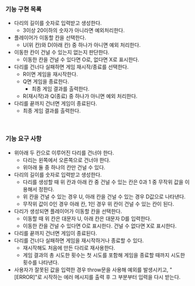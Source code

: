 ### 기능 구현 목록
- 다리의 길이를 숫자로 입력받고 생성한다.
    - 3이상 20이하의 숫자가 아니라면 예외처리한다.
- 플레이어가 이동할 칸을 선택한다.
    - U(위 칸)와 D(아래 칸) 중 하나가 아니면 예외 처리한다.
- 이동한 칸이 건널 수 있는지 없는지 판단한다.
    - 이동한 칸을 건널 수 있다면 O로, 없다면 X로 표시한다.
- 다리를 건너다 실패하면 게임 재시작/종료를 선택한다.
    - R이면 게임을 재시작한다.
    - Q면 게임을 종료한다.
        - 최종 게임 결과를 출력한다.
    - R(재시작)과 Q(종료) 중 하나가 아니면 예외 처리한다.
- 다리를 끝까지 건너면 게임이 종료된다.
    - 최종 게임 결과를 출력한다.



<br>

### 기능 요구 사항
- 위아래 두 칸으로 이루어진 다리를 건너야 한다.
    - 다리는 왼쪽에서 오른쪽으로 건너야 한다.
    - 위아래 둘 중 하나의 칸만 건널 수 있다.
- 다리의 길이를 숫자로 입력받고 생성한다.
    - 다리를 생성할 때 위 칸과 아래 칸 중 건널 수 있는 칸은 0과 1 중 무작위 값을 이용해서 정한다.
    - 위 칸을 건널 수 있는 경우 U, 아래 칸을 건널 수 있는 경우 D값으로 나타낸다.
    - 무작위 값이 0인 경우 아래 칸, 1인 경우 위 칸이 건널 수 있는 칸이 된다.
- 다리가 생성되면 플레이어가 이동할 칸을 선택한다.
    - 이동할 때 위 칸은 대문자 U, 아래 칸은 대문자 D를 입력한다.
    - 이동한 칸을 건널 수 있다면 O로 표시한다. 건널 수 없다면 X로 표시한다.
- 다리를 끝까지 건너면 게임이 종료된다.
- 다리를 건너다 실패하면 게임을 재시작하거나 종료할 수 있다.
    - 재시작해도 처음에 만든 다리로 재사용한다.
    - 게임 결과의 총 시도한 횟수는 첫 시도를 포함해 게임을 종료할 때까지 시도한 횟수를 나타낸다.
- 사용자가 잘못된 값을 입력한 경우 throw문을 사용해 예외를 발생시키고, "[ERROR]"로 시작하는 에러 메시지를 출력 후 그 부분부터 입력을 다시 받는다.